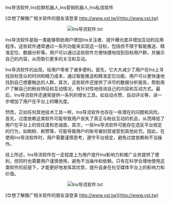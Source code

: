 Ins导流软件,Ins拉群机器人,Ins营销机器人,Ins私信软件

[😍想了解推广相关软件的朋友请登录 http://www.vst.tw](http://www.vst.tw)

 <center><img src="https://vst.tw/MP4/tuiguang/png/3.png" alt="Ins导流软件.txt"></center>

Ins导流软件是指一类能够帮助用户增加Ins关注者、提升曝光度并增加互动的应用程序。这些软件通常通过一系列功能来实现这一目标，包括但不限于智能推送、精准定位、数据分析等。用户可以通过这些软件方便快捷地找到目标用户群，并展示自己的内容，从而吸引更多的关注和互动。

Ins导流软件的出现，给用户带来了诸多便利。首先，它大大减少了用户在Ins上寻找目标受众的时间和精力成本，通过智能推送和精准定位功能，用户可以更快速地找到自己想要触达的人群。其次，这些软件还提供了详尽的数据分析报告，帮助用户了解自己的粉丝特征和互动情况，有针对性地改进自己的内容和互动方式。最后，Ins导流软件还通常提供一系列的增长工具，如自动点赞、自动评论等，进一步增加了用户在平台上的曝光度。

然而，正如任何其他技术工具一样，Ins导流软件也存在一些潜在的问题和风险。首先，过度依赖这类软件可能导致用户丧失了真正与粉丝互动的机会，从而降低了用户在平台上的信任度和忠诚度。其次，一些Ins导流软件可能存在违反平台规定的行为，如刷粉、刷赞等，可能导致用户的账号被封禁或受到其他处罚。因此，在使用Ins导流软件时，用户需要谨慎思考，遵守平台规定，避免过度依赖和不当操作。

综上所述，Ins导流软件在一定程度上为用户提升Ins影响力和推广业务提供了便利，但同时也需要用户谨慎使用，避免不当操作和依赖。只有在科学合理地使用这类软件的前提下，才能更好地发挥其优势，提升自身在社交媒体平台上的影响力和价值。

 <center><img src="https://vst.tw/MP4/tuiguang/png/5.png" alt="Ins导流软件.txt"></center>

[😍想了解推广相关软件的朋友请登录 http://www.vst.tw](http://www.vst.tw)



